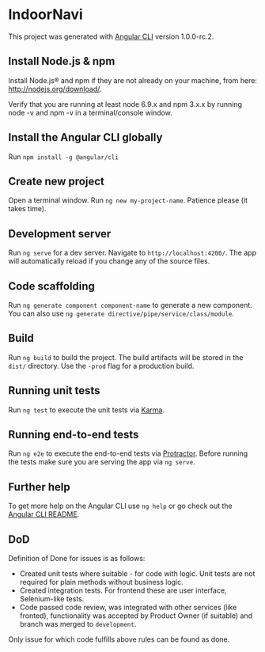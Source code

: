 # IndoorNavi

This project was generated with [Angular CLI](https://github.com/angular/angular-cli) version 1.0.0-rc.2.

## Install Node.js & npm

Install Node.js® and npm if they are not already on your machine, from here: http://nodejs.org/download/.

Verify that you are running at least node 6.9.x and npm 3.x.x by running node -v and npm -v in a terminal/console window. 

## Install the Angular CLI globally

Run `npm install -g @angular/cli`

## Create new project

Open a terminal window. Run `ng new my-project-name`. Patience please (it takes time).

## Development server

Run `ng serve` for a dev server. Navigate to `http://localhost:4200/`. The app will automatically reload if you change any of the source files.

## Code scaffolding

Run `ng generate component component-name` to generate a new component. You can also use `ng generate directive/pipe/service/class/module`.

## Build

Run `ng build` to build the project. The build artifacts will be stored in the `dist/` directory. Use the `-prod` flag for a production build.

## Running unit tests

Run `ng test` to execute the unit tests via [Karma](https://karma-runner.github.io).

## Running end-to-end tests

Run `ng e2e` to execute the end-to-end tests via [Protractor](http://www.protractortest.org/).
Before running the tests make sure you are serving the app via `ng serve`.

## Further help

To get more help on the Angular CLI use `ng help` or go check out the [Angular CLI README](https://github.com/angular/angular-cli/blob/master/README.md).

## DoD

Definition of Done for issues is as follows:

- Created unit tests where suitable - for code with logic. Unit tests are not required for plain methods without business logic.
- Created integration tests. For frontend these are user interface, Selenium-like tests.
- Code passed code review, was integrated with other services (like fronted),
functionality was accepted by Product Owner (if suitable) and branch was merged to `development`.

Only issue for which code fulfills above rules can be found as done.
